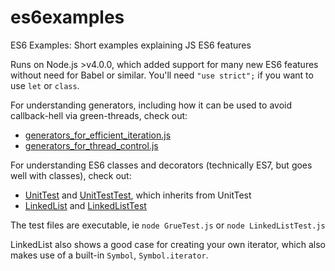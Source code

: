 # es6examples
ES6 Examples: Short examples explaining JS ES6 features

Runs on Node.js >v4.0.0, which added support for many new ES6 features without need for Babel or similar.
You'll need `"use strict";` if you want to use `let` or `class`.

For understanding generators, including how it can be used to avoid callback-hell via green-threads, check out:
- [generators_for_efficient_iteration.js](generators_for_efficient_iteration.js)
- [generators_for_thread_control.js](generators_for_thread_control.js)

For understanding ES6 classes and decorators (technically ES7, but goes well with classes), check out:
- [UnitTest](UnitTest.js) and [UnitTestTest](UnitTestTest.js), which inherits from UnitTest
- [LinkedList](LinkedList.js) and [LinkedListTest](LinkedListTest.js)

The test files are executable, ie `node GrueTest.js` or `node LinkedListTest.js`

LinkedList also shows a good case for creating your own iterator, which also makes use of a built-in `Symbol`, `Symbol.iterator`.
